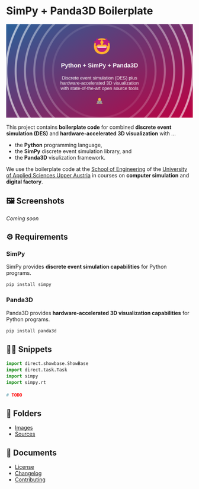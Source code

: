 # SimPy + Panda3D Boilerplate

![](./images/social_preview.png)

This project contains **boilerplate code** for combined **discrete event simulation (DES)** and **hardware-accelerated 3D visualization** with ...

- the **Python** programming language,
- the **SimPy** discrete event simulation library, and
- the **Panda3D** visulization framework.

We use the boilerplate code at the [School of Engineering](https://fh-ooe.at/campus-wels) of the [University of Applied Sciences Upper Austria](https://fh-ooe.at/) in courses on **computer simulation** and **digital factory**.

## 🖼️ Screenshots

*Coming soon*

## ⚙️ Requirements

### SimPy

SimPy provides **discrete event simulation capabilities** for Python programs.

```sh
pip install simpy
```

### Panda3D

Panda3D provides **hardware-accelerated 3D visualization capabilities** for Python programs.

```sh
pip install panda3d
```

## 🧑‍💻 Snippets

```python
import direct.showbase.ShowBase
import direct.task.Task
import simpy
import simpy.rt

# TODO
```

## 📁 Folders

* [Images](./images/)
* [Sources](./sources/)

## 📄 Documents

* [License](./LICENSE.md)
* [Changelog](./CHANGELOG.md)
* [Contributing](./CONTRIBUTING.md)